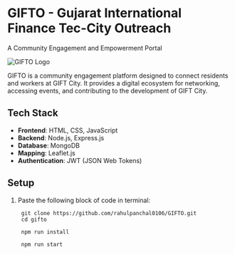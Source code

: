 # GIFTO - Gujarat International Finance Tec-City Outreach 
A Community Engagement and Empowerment Portal

![GIFTO Logo](path_to_logo.png) <!-- Add your logo here -->

GIFTO is a community engagement platform designed to connect residents and workers at GIFT City. It provides a digital ecosystem for networking, accessing events, and contributing to the development of GIFT City.

## Tech Stack

- **Frontend**: HTML, CSS, JavaScript
- **Backend**: Node.js, Express.js
- **Database**: MongoDB 
- **Mapping**: Leaflet.js 
- **Authentication**: JWT (JSON Web Tokens)

## Setup

1. Paste the following block of code in terminal:
   ```
    git clone https://github.com/rahulpanchal0106/GIFTO.git
    cd gifto
    
    npm run install
   
    npm run start

    ```